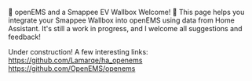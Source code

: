 🚗 openEMS and a Smappee EV Wallbox
Welcome! 🎉 This page helps you integrate your Smappee Wallbox into openEMS using data from Home Assistant. It's still a work in progress, and I welcome all suggestions and feedback!

Under construction! 
A few interesting links:
https://github.com/Lamarqe/ha_openems
https://github.com/OpenEMS/openems
